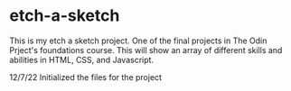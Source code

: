 # etch-a-sketch

This is my etch a sketch project. One of the final projects in The Odin Prject's foundations course. This will show an array of different skills and abilities in HTML, CSS, and Javascript.

12/7/22 Initialized the files for the project